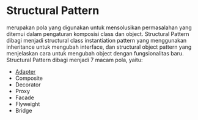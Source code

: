 # Structural Pattern 
merupakan pola yang digunakan untuk mensolusikan permasalahan yang ditemui dalam pengaturan komposisi class dan object. Structural Pattern dibagi menjadi structural class instantiation pattern yang menggunakan inheritance untuk mengubah interface, dan structural object pattern yang menjelaskan cara untuk mengubah object dengan fungsionalitas baru. Structural Pattern dibagi menjadi 7 macam pola, yaitu:

- [Adapter](https://github.com/triabagus/Design-Patern-PHP/tree/master/3.Structural%20Pattern/Adapter)
- Composite
- Decorator
- Proxy
- Facade
- Flyweight
- Bridge